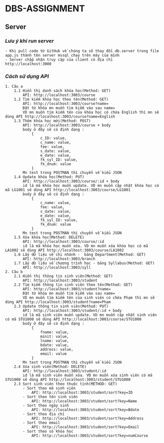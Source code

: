 # DBS-ASSIGNMENT

## Server
### *Lưu ý khi run server*
    - Khi pull code từ GitHub về chúng ta sẽ thay đổi db.server trong file app.js thành tên server mssql chạy trên máy của mình
    - Server chấp nhận truy cập của client có địa chỉ http://localhost:3000
### *Cách sử dụng API*
    1. Câu a
        1.1 Hiển thị danh sách khóa học(Method: GET)
            API: http://localhost:3003/course
        1.2 Tìm kiếm khóa học theo tên(Method: GET) 
            API: http://localhost:3003/course?name=
            Đặt từ khóa mn muốn tìm kiếm vào sau name=
            VD mn muốn tìm kiếm tên của khóa học có chứa English thì mn sẽ dùng API http://localhost:3003/course?name=English
        1.3 Thêm khóa học mới(Method: POST)
            API: http://localhost:3003/course + body
            body ở đây sẽ có định dạng : 
                {
                    c_ID: value,
                    c_name: value,
                    fee: value,
                    s_date: value,
                    e_date: value,
                    fk_syl_ID: value,
                    fk_dnum: value
                }
            Mn test trong POSTMAN thì chuyển về kiểu JSON
        1.4 Update khóa học(Method: PUT) 
            API: http://localhost:3003/course/:id + body
            id là mã khóa học muốn update. VD mn muốn cập nhật khóa học có mã LG1001 sẽ dùng API http://localhost:3003/course/LG1001
            body ở đây sẽ có định dạng : 
                {
                    c_name: value,
                    fee: value,
                    s_date: value,
                    e_date: value,
                    fk_syl_ID: value,
                    fk_dnum: value
                }
            Mn test trong POSTMAN thì chuyển về kiểu JSON
        1.5 Xóa khóa học(Method: DELETE)
            API: http://localhost:3003/course/:id 
            id là mã khóa học muốn xóa. VD mn muốn xóa khóa học có mã LA1002 sẽ dùng API http://localhost:3003/course/LA1002
        1.6 Lấy dữ liệu về chi nhánh -  bảng Department(Method: GET)
            API: http://localhost:3003/branch
        1.7 Lấy dữ liệu về chương trình học - bảng Syllabus(Method: GET)
            API: http://localhost:3003/syll
    2. Câu b
        2.1 Hiển thị thông tin sinh viên(Method: GET)
            API: http://localhost:3003/student
        2.2 Tìm kiếm thông tin sinh viên theo tên(Method: GET)
            API: http://localhost:3003/student?name=
            Đặt từ khóa mn muốn tìm kiếm vào sau name=
            VD mn muốn tìm kiếm tên của sinh viên có chứa Phạm thì mn sẽ dùng API http://localhost:3003/student?name=Phạm
        2.3 Update thông tin sinh viên(Method: PUT)
            API: http://localhost:3003/student/:id + body
            id là mã sinh viên muốn update. VD mn muốn cập nhật sinh viên có mã STU1000 sẽ dùng API http://localhost:3003/course/STU1000
            body ở đây sẽ có định dạng : 
                {
                    fname: value,
                    minit: value,
                    lname: value,
                    bdate: value,
                    address: value,
                    email: value
                }
            Mn test trong POSTMAN thì chuyển về kiểu JSON
        2.4 Xóa sinh viên(Method: DELETE)
            API: http://localhost:3003/student/:id
            id là mã sinh viên muốn xóa. VD mn muốn xóa sinh viên có mã STU1000 sẽ dùng API http://localhost:3003/student/STU1000
        2.3 Sort sinh viên theo thuộc tính(METHOD: GET)
            - Sort theo mã sinh viên
                API: http://localhost:3003/student/sort?key=ID
            - Sort theo tên sinh viên
                API: http://localhost:3003/student/sort?key=Name
            - Sort theo ngày sinh
                API: http://localhost:3003/student/sort?key=Bdate
            - Sort theo địa chỉ
                API: http://localhost:3003/student/sort?key=Address
            - Sort theo email
                API: http://localhost:3003/student/sort?key=Email
            - Sort theo số khóa học
                API: http://localhost:3003/student/sort?key=numCourse

